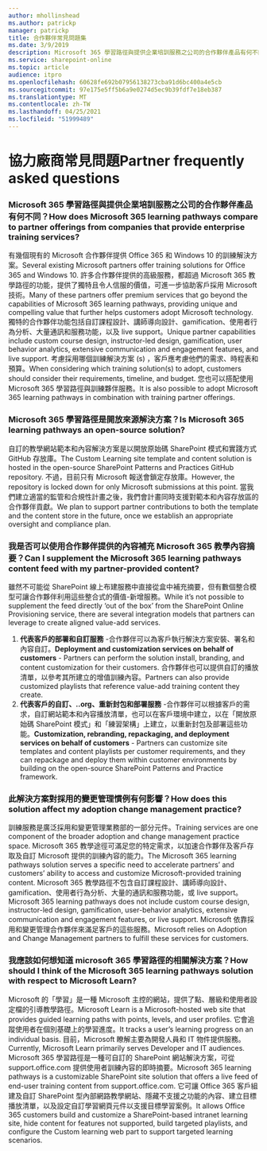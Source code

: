 ```yaml
---
author: mhollinshead
ms.author: patrickp
manager: patrickp
title: 合作夥伴常見問題集
ms.date: 3/9/2019
description: Microsoft 365 學習路徑與提供企業培訓服務之公司的合作夥伴產品有何不同？
ms.service: sharepoint-online
ms.topic: article
audience: itpro
ms.openlocfilehash: 60628fe692b07956138273cba91d6bc400a4e5cb
ms.sourcegitcommit: 97e175e5ff5b6a9e0274d5ec9b39fdf7e18eb387
ms.translationtype: MT
ms.contentlocale: zh-TW
ms.lasthandoff: 04/25/2021
ms.locfileid: "51999489"
---
```

# <a name="partner-frequently-asked-questions"></a><span data-ttu-id="3015e-103">協力廠商常見問題</span><span class="sxs-lookup"><span data-stu-id="3015e-103">Partner frequently asked questions</span></span>

### <a name="how-does-microsoft-365-learning-pathways-compare-to-partner-offerings-from-companies-that-provide-enterprise-training-services"></a><span data-ttu-id="3015e-104">Microsoft 365 學習路徑與提供企業培訓服務之公司的合作夥伴產品有何不同？</span><span class="sxs-lookup"><span data-stu-id="3015e-104">How does Microsoft 365 learning pathways compare to partner offerings from companies that provide enterprise training services?</span></span>
<span data-ttu-id="3015e-105">有幾個現有的 Microsoft 合作夥伴提供 Office 365 和 Windows 10 的訓練解決方案。</span><span class="sxs-lookup"><span data-stu-id="3015e-105">Several existing Microsoft partners offer training solutions for Office 365 and Windows 10.</span></span> <span data-ttu-id="3015e-106">許多合作夥伴提供的高級服務，都超過 Microsoft 365 教學路徑的功能，提供了獨特且令人信服的價值，可進一步協助客戶採用 Microsoft 技術。</span><span class="sxs-lookup"><span data-stu-id="3015e-106">Many of these partners offer premium services that go beyond the capabilities of Microsoft 365 learning pathways, providing unique and compelling value that further helps customers adopt Microsoft technology.</span></span> <span data-ttu-id="3015e-107">獨特的合作夥伴功能包括自訂課程設計、講師導向設計、gamification、使用者行為分析、大量通訊和服務功能，以及 live support。</span><span class="sxs-lookup"><span data-stu-id="3015e-107">Unique partner capabilities include custom course design, instructor-led design, gamification, user behavior analytics, extensive communication and engagement features, and live support.</span></span> <span data-ttu-id="3015e-108">考慮採用哪個訓練解決方案 (s) ，客戶應考慮他們的需求、時程表和預算。</span><span class="sxs-lookup"><span data-stu-id="3015e-108">When considering which training solution(s) to adopt, customers should consider their requirements, timeline, and budget.</span></span> <span data-ttu-id="3015e-109">您也可以搭配使用 Microsoft 365 學習路徑與訓練夥伴服務。</span><span class="sxs-lookup"><span data-stu-id="3015e-109">It is also possible to adopt Microsoft 365 learning pathways in combination with training partner offerings.</span></span>
 
### <a name="is-microsoft-365-learning-pathways-an-open-source-solution"></a><span data-ttu-id="3015e-110">Microsoft 365 學習路徑是開放來源解決方案？</span><span class="sxs-lookup"><span data-stu-id="3015e-110">Is Microsoft 365 learning pathways an open-source solution?</span></span>
<span data-ttu-id="3015e-111">自訂的教學網站範本和內容解決方案是以開放原始碼 SharePoint 模式和實踐方式 GitHub 存放庫。</span><span class="sxs-lookup"><span data-stu-id="3015e-111">The Custom Learning site template and content solution is hosted in the open-source SharePoint Patterns and Practices GitHub repository.</span></span> <span data-ttu-id="3015e-112">不過，目前只有 Microsoft 報送會鎖定存放庫。</span><span class="sxs-lookup"><span data-stu-id="3015e-112">However, the repository is locked down for only Microsoft submissions at this point.</span></span> <span data-ttu-id="3015e-113">當我們建立適當的監管和合規性計畫之後，我們會計畫同時支援對範本和內容存放區的合作夥伴貢獻。</span><span class="sxs-lookup"><span data-stu-id="3015e-113">We plan to support partner contributions to both the template and the content store in the future, once we establish an appropriate oversight and compliance plan.</span></span>  

### <a name="can-i-supplement-the-microsoft-365-learning-pathways-content-feed-with-my-partner-provided-content"></a><span data-ttu-id="3015e-114">我是否可以使用合作夥伴提供的內容補充 Microsoft 365 教學內容摘要？</span><span class="sxs-lookup"><span data-stu-id="3015e-114">Can I supplement the Microsoft 365 learning pathways content feed with my partner-provided content?</span></span> 
<span data-ttu-id="3015e-115">雖然不可能從 SharePoint 線上布建服務中直接從盒中補充摘要，但有數個整合模型可讓合作夥伴利用這些整合式的價值-新增服務。</span><span class="sxs-lookup"><span data-stu-id="3015e-115">While it’s not possible to supplement the feed directly ‘out of the box’ from the SharePoint Online Provisioning service, there are several integration models that partners can leverage to create aligned value-add services.</span></span>

1. <span data-ttu-id="3015e-116">**代表客戶的部署和自訂服務** -合作夥伴可以為客戶執行解決方案安裝、署名和內容自訂。</span><span class="sxs-lookup"><span data-stu-id="3015e-116">**Deployment and customization services on behalf of customers** - Partners can perform the solution install, branding, and content customization for their customers.</span></span> <span data-ttu-id="3015e-117">合作夥伴也可以提供自訂的播放清單，以參考其所建立的增值訓練內容。</span><span class="sxs-lookup"><span data-stu-id="3015e-117">Partners can also provide customized playlists that reference value-add training content they create.</span></span> 
2. <span data-ttu-id="3015e-118">**代表客戶的自訂、..org、重新封包和部署服務** -合作夥伴可以根據客戶的需求，自訂網站範本和內容播放清單，也可以在客戶環境中建立，以在「開放原始碼 SharePoint 模式」和「練習架構」上建立，以重新封包及部署這些功能。</span><span class="sxs-lookup"><span data-stu-id="3015e-118">**Customization, rebranding, repackaging, and deployment services on behalf of customers** - Partners can customize site templates and content playlists per customer requirements, and they can repackage and deploy them within customer environments by building on the open-source SharePoint Patterns and Practice framework.</span></span> 

### <a name="how-does-this-solution-affect-my-adoption-change-management-practice"></a><span data-ttu-id="3015e-119">此解決方案對採用的變更管理慣例有何影響？</span><span class="sxs-lookup"><span data-stu-id="3015e-119">How does this solution affect my adoption change management practice?</span></span> 
<span data-ttu-id="3015e-120">訓練服務是廣泛採用和變更管理業務部的一部分元件。</span><span class="sxs-lookup"><span data-stu-id="3015e-120">Training services are one component of the broader adoption and change management practice space.</span></span> <span data-ttu-id="3015e-121">Microsoft 365 教學途徑可滿足您的特定需求，以加速合作夥伴及客戶存取及自訂 Microsoft 提供的訓練內容的能力。</span><span class="sxs-lookup"><span data-stu-id="3015e-121">The Microsoft 365 learning pathways solution serves a specific need to accelerate partners’ and customers’ ability to access and customize Microsoft-provided training content.</span></span> <span data-ttu-id="3015e-122">Microsoft 365 教學路徑不包含自訂課程設計、講師導向設計、gamification、使用者行為分析、大量的通訊和服務功能，或 live support。</span><span class="sxs-lookup"><span data-stu-id="3015e-122">Microsoft 365 learning pathways does not include custom course design, instructor-led design, gamification, user-behavior analytics, extensive communication and engagement features, or live support.</span></span> <span data-ttu-id="3015e-123">Microsoft 依靠採用和變更管理合作夥伴來滿足客戶的這些服務。</span><span class="sxs-lookup"><span data-stu-id="3015e-123">Microsoft relies on Adoption and Change Management partners to fulfill these services for customers.</span></span> 

### <a name="how-should-i-think-of-the-microsoft-365-learning-pathways-solution-with-respect-to-microsoft-learn"></a><span data-ttu-id="3015e-124">我應該如何想知道 microsoft 365 學習路徑的相關解決方案？</span><span class="sxs-lookup"><span data-stu-id="3015e-124">How should I think of the Microsoft 365 learning pathways solution with respect to Microsoft Learn?</span></span>
<span data-ttu-id="3015e-125">Microsoft 的「學習」是一種 Microsoft 主控的網站，提供了點、層級和使用者設定檔的引導教學路徑。</span><span class="sxs-lookup"><span data-stu-id="3015e-125">Microsoft Learn is a Microsoft-hosted web site that provides guided learning paths with points, levels, and user profiles.</span></span> <span data-ttu-id="3015e-126">它會追蹤使用者在個別基礎上的學習進度。</span><span class="sxs-lookup"><span data-stu-id="3015e-126">It tracks a user’s learning progress on an individual basis.</span></span> <span data-ttu-id="3015e-127">目前，Microsoft 瞭解主要為開發人員和 IT 物件提供服務。</span><span class="sxs-lookup"><span data-stu-id="3015e-127">Currently, Microsoft Learn primarily serves Developer and IT audiences.</span></span> <span data-ttu-id="3015e-128">Microsoft 365 學習路徑是一種可自訂的 SharePoint 網站解決方案，可從 support.office.com 提供使用者訓練內容的即時摘要。</span><span class="sxs-lookup"><span data-stu-id="3015e-128">Microsoft 365 learning pathways is a customizable SharePoint site solution that offers a live feed of end-user training content from support.office.com.</span></span> <span data-ttu-id="3015e-129">它可讓 Office 365 客戶組建及自訂 SharePoint 型內部網路教學網站、隱藏不支援之功能的內容、建立目標播放清單，以及設定自訂學習網頁元件以支援目標學習案例。</span><span class="sxs-lookup"><span data-stu-id="3015e-129">It allows Office 365 customers build and customize a SharePoint-based intranet learning site, hide content for features not supported, build targeted playlists, and configure the Custom learning web part to support targeted learning scenarios.</span></span>
